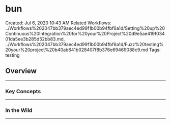 # bun

Created: Jul 6, 2020 10:43 AM
Related Workflows: ../Workflows%202047bb379aec4ed99f1b00b94fbf6a1d/Setting%20up%20Continuous%20Integration%20for%20your%20Project%20d9e5ae419f03401da5ee3b285d52bb83.md, ../Workflows%202047bb379aec4ed99f1b00b94fbf6a1d/Fuzz%20testing%20your%20project%20b40ab641b028407f8b376e69469088c9.md
Tags: testing

## Overview

---

### Key Concepts

---

### In the Wild

---